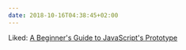 ```yaml
---
date: 2018-10-16T04:38:45+02:00
---
```


Liked: [A Beginner's Guide to JavaScript's Prototype](https://tylermcginnis.com/beginners-guide-to-javascript-prototype/)
